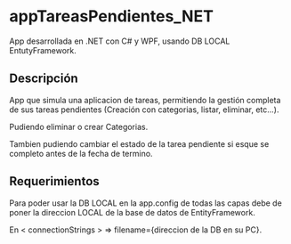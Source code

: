 # appTareasPendientes_NET

<p>App desarrollada en .NET con C# y WPF, usando DB LOCAL EntutyFramework.</p>

<h2>Descripción</h2>

<p>App que simula una aplicacion de tareas, permitiendo la gestión completa de sus tareas
pendientes (Creación con categorias, listar, eliminar, etc...).

Pudiendo eliminar o crear Categorias.

Tambien pudiendo cambiar el estado de la tarea pendiente si esque
se completo antes de la fecha de termino.</p>

<h2>Requerimientos</h2>

<p>Para poder usar la DB LOCAL en la app.config de todas las capas
debe de poner la direccion LOCAL de la base de datos de EntityFramework.

En < connectionStrings > => filename={direccion de la DB en su PC}.</p>
